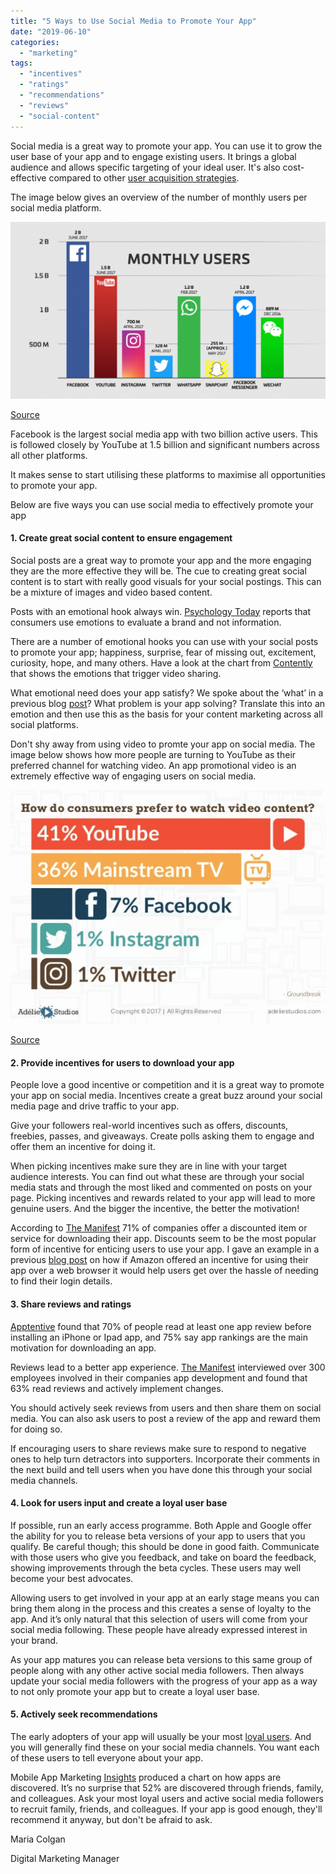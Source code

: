 ```yaml
---
title: "5 Ways to Use Social Media to Promote Your App"
date: "2019-06-10"
categories: 
  - "marketing"
tags: 
  - "incentives"
  - "ratings"
  - "recommendations"
  - "reviews"
  - "social-content"
---
```


Social media is a great way to promote your app. You can use it to grow the user base of your app and to engage existing users. It brings a global audience and allows specific targeting of your ideal user. It's also cost-effective compared to other [user acquisition strategies](https://tapadoo.wpengine.com/8-user-acquisition-tactics-app-marketing/).

The image below gives an overview of the number of monthly users per social media platform.

![](images/SocialMediaNumbers-1024x575.png)

[Source](https://techcrunch.com/2017/06/27/facebook-2-billion-users/)

Facebook is the largest social media app with two billion active users. This is followed closely by YouTube at 1.5 billion and significant numbers across all other platforms.

It makes sense to start utilising these platforms to maximise all opportunities to promote your app.

Below are five ways you can use social media to effectively promote your app

#### 1\. Create great social content to ensure engagement

Social posts are a great way to promote your app and the more engaging they are the more effective they will be. The cue to creating great social content is to start with really good visuals for your social postings. This can be a mixture of images and video based content.

Posts with an emotional hook always win. [Psychology Today](https://www.psychologytoday.com/intl/blog/inside-the-consumer-mind/201302/how-emotions-influence-what-we-buy) reports that consumers use emotions to evaluate a brand and not information.

There are a number of emotional hooks you can use with your social posts to promote your app; happiness, surprise, fear of missing out, excitement, curiosity, hope, and many others. Have a look at the chart from [Contently](https://contently.com/2013/12/16/the-emotions-that-trigger-video-sharing/) that shows the emotions that trigger video sharing.

What emotional need does your app satisfy? We spoke about the ‘what’ in a previous blog [post](https://tapadoo.wpengine.com/2018/mobile-app-marketing)? What problem is your app solving? Translate this into an emotion and then use this as the basis for your content marketing across all social platforms.

Don't shy away from using video to promte your app on social media. The image below shows how more people are turning to YouTube as their preferred channel for watching video. An app promotional video is an extremely effective way of engaging users on social media.

![](images/HowUsersPreferToWatchVideo.png)

[Source](https://www.slideshare.net/AdelieStudios/the-top-17-video-marketing-statistics-for-2017)

#### 2\. Provide incentives for users to download your app

People love a good incentive or competition and it is a great way to promote your app on social media. Incentives create a great buzz around your social media page and drive traffic to your app.

Give your followers real-world incentives such as offers, discounts, freebies, passes, and giveaways. Create polls asking them to engage and offer them an incentive for doing it.

When picking incentives make sure they are in line with your target audience interests. You can find out what these are through your social media stats and through the most liked and commented on posts on your page. Picking incentives and rewards related to your app will lead to more genuine users. And the bigger the incentive, the better the motivation!

According to [The Manifest](https://themanifest.com/app-development/3-effective-ways-incentivize-mobile-app-downloads) 71% of companies offer a discounted item or service for downloading their app. Discounts seem to be the most popular form of incentive for enticing users to use your app. I gave an example in a previous [blog post](https://tapadoo.wpengine.com/user-retention-tactics-mobile-app-marketing/) on how if Amazon offered an incentive for using their app over a web browser it would help users get over the hassle of needing to find their login details.

#### 3\. Share reviews and ratings

[Apptentive](http://cdn2.hubspot.net/hubfs/232559/The_Mobile_Marketers_Guide_To_App_Store_Ratings_and_Reviews.pdf) found that 70% of people read at least one app review before installing an iPhone or Ipad app, and 75% say app rankings are the main motivation for downloading an app.

Reviews lead to a better app experience. [The Manifest](https://themanifest.com/app-development/how-businesses-collect-mobile-app-reviews) interviewed over 300 employees involved in their companies app development and found that 63% read reviews and actively implement changes.

You should actively seek reviews from users and then share them on social media. You can also ask users to post a review of the app and reward them for doing so.

If encouraging users to share reviews make sure to respond to negative ones to help turn detractors into supporters. Incorporate their comments in the next build and tell users when you have done this through your social media channels.

#### 4\. Look for users input and create a loyal user base

If possible, run an early access programme. Both Apple and Google offer the ability for you to release beta versions of your app to users that you qualify. Be careful though; this should be done in good faith. Communicate with those users who give you feedback, and take on board the feedback, showing improvements through the beta cycles. These users may well become your best advocates.

Allowing users to get involved in your app at an early stage means you can bring them along in the process and this creates a sense of loyalty to the app. And it’s only natural that this selection of users will come from your social media following. These people have already expressed interest in your brand.

As your app matures you can release beta versions to this same group of people along with any other active social media followers. Then always update your social media followers with the progress of your app as a way to not only promote your app but to create a loyal user base.

#### 5\. Actively seek recommendations

The early adopters of your app will usually be your most [loyal users](https://tapadoo.wpengine.com/brand-advocates-mobile-app-marketing/). And you will generally find these on your social media channels. You want each of these users to tell everyone about your app.

Mobile App Marketing [Insights](https://think.storage.googleapis.com/docs/mobile-app-marketing-insights.pdf) produced a chart on how apps are discovered. It’s no surprise that 52% are discovered through friends, family, and colleagues. Ask your most loyal users and active social media followers to recruit family, friends, and colleagues. If your app is good enough, they'll recommend it anyway, but don't be afraid to ask.

Maria Colgan

Digital Marketing Manager
